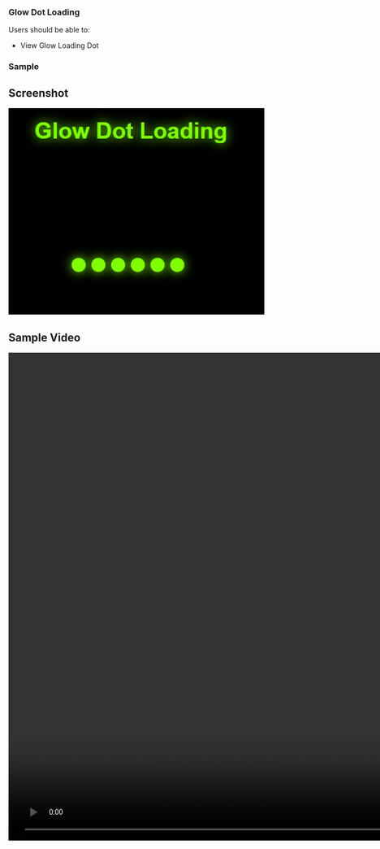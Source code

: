 ### Glow Dot Loading

Users should be able to:

- View Glow Loading Dot 

### Sample

## Screenshot

<img width="1920" alt="Screenshot" src="Screenshot.png">

## Sample Video

<video width="1920" alt="Sample Video" src="Glow-Dot-Loading.mp4">

## My process

### Built with

- Semantic HTML markup
- CSS custom properties

## Author

Developer Faizal
